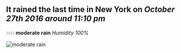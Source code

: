 ## It rained the last time in New York on *October 27th 2016 around 11:10 pm*
💧💧💧💧  **moderate rain** *Humidity 100%*

![moderate rain](http://openweathermap.org/img/w/10n.png)

